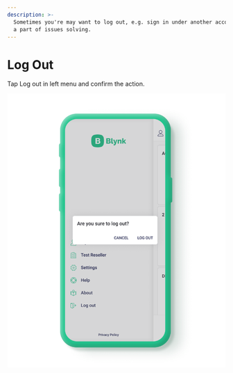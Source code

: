 ```yaml
---
description: >-
  Sometimes you're may want to log out, e.g. sign in under another account or as
  a part of issues solving.
---
```


# Log Out

Tap Log out in left menu and confirm the action. 

![](<../../.gitbook/assets/log-out-confirmation-screen (1).png>)
